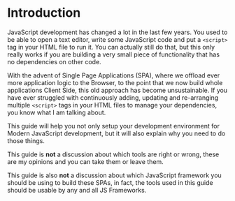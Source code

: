 # Introduction
JavaScript development has changed a lot in the last few years.  You used to be able to open a text editor, write some JavaScript code and put a ```<script>``` tag in your HTML file to run it.  You can actually still do that, but this only really works if you are building a very small piece of functionality that has no dependencies on other code.

With the advent of Single Page Applications (SPA), where we offload ever more application logic to the Browser, to the point that we now build whole applications Client Side, this old approach has become unsustainable.  If you have ever struggled with continuously adding, updating and re-arranging multiple ```<script>``` tags in your HTML files to manage your dependencies, you know what I am talking about.

This guide will help you not only setup your development environment for Modern JavaScript development, but it will also explain why you need to do those things.

This guide is __not__ a discussion about which tools are right or wrong, these are my opinions and you can take them or leave them.

This guide is also __not__ a discussion about which JavaScript framework you should be using to build these SPAs, in fact, the tools used in this guide should be usable by any and all JS Frameworks.
